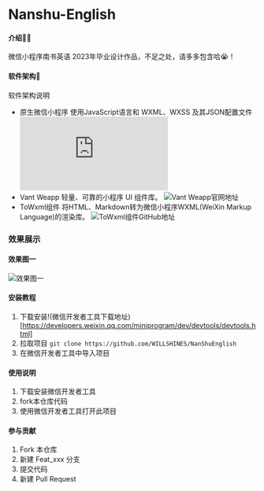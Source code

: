# Nanshu-English

#### 介绍👩‍💻
微信小程序南书英语
2023年毕业设计作品，不足之处，请多多包含哈😭！

#### 软件架构🚀
软件架构说明
* 原生微信小程序
  使用JavaScript语言和 WXML、WXSS 及其JSON配置文件 ![微信小程序开发文档](https://developers.weixin.qq.com/doc/offiaccount/Getting_Started/Overview.html)
* Vant Weapp 
  轻量、可靠的小程序 UI 组件库。 ![Vant Weapp官网地址](https://vant-contrib.gitee.io/vant-weapp/#/quickstart)
* ToWxml组件 
  将HTML、Markdown转为微信小程序WXML(WeiXin Markup Language)的渲染库。 ![ToWxml组件GitHub地址](https://github.com/sbfkcel/towxml)
### 效果展示
#### 效果图一
![效果图一]([https://github.com/WILLSHINES/NanShuEnglish/blob/master/images/%E6%95%88%E6%9E%9C5.png](https://github.com/WILLSHINES/NanShuEnglish/blob/master/images/%E6%95%88%E6%9E%9C5.png?raw=true))
#### 安装教程

1. 下载安装!(微信开发者工具下载地址)[https://developers.weixin.qq.com/miniprogram/dev/devtools/devtools.html]
2. 拉取项目 `git clone https://github.com/WILLSHINES/NanShuEnglish`
3. 在微信开发者工具中导入项目

#### 使用说明

1.  下载安装微信开发者工具
2.  fork本仓库代码
3.  使用微信开发者工具打开此项目

#### 参与贡献

1.  Fork 本仓库
2.  新建 Feat_xxx 分支
3.  提交代码
4.  新建 Pull Request

